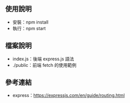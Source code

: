 使用說明
------
* 安裝：npm install
* 執行：npm start

檔案說明
------
* index.js：後端 express.js 語法
* ./public：前端 fetch 的使用範例

參考連結
------
* express：https://expressjs.com/en/guide/routing.html
